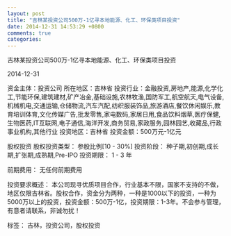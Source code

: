 ```yaml
---
layout: post
title: "吉林某投资公司500万-1亿寻本地能源、化工、环保类项目投资"
date: 2014-12-31 14:53:29 +0800
comments: true
categories: 
---
```

吉林某投资公司500万-1亿寻本地能源、化工、环保类项目投资



2014-12-31

资金主体：投资公司
所在地区：吉林省
投资行业：金融投资,房地产,能源,化学化工,节能环保,建筑建材,矿产冶金,基础设施,农林牧渔,国防军工,航空航天,电气设备,机械机电,交通运输,仓储物流,汽车汽配,纺织服装饰品,旅游酒店,餐饮休闲娱乐,教育培训体育,文化传媒广告,批发零售,家电数码,家居日用,食品饮料烟草,医疗保健,生物医药,IT互联网,电子通信,海洋开发,商务贸易,家政服务,园林园艺,收藏品,行政事业机构,其他行业
投资地区：吉林省
投资金额：500万元-1亿元

股权投资
股权投资类型：
                            参股比例[10 - 30%] 
                                                                                投资阶段：
                            种子期,初创期,成长期,扩张期,成熟期,Pre-IPO 
                                                                                                                                        投资期限：
                            1 - 3 年

前期费用：
无任何前期费用

投资要求概述：
本公司现寻优质项目合作，行业基本不限，国家不支持的不做，地区仅限吉林省。股权合作，资金分为两种，一种是1000以下的投资，一种为5000万以上的投资，投资金额：500万-1亿，投资期限：1-3年。不会参与管理，有意者请联系，非诚勿扰！

标签：
吉林，投资公司，股权投资

